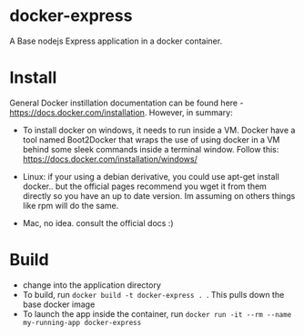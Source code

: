 # docker-express
A Base nodejs Express application in a docker container.

# Install

General Docker instillation documentation can be found here - https://docs.docker.com/installation.  However, in summary:

* To install docker on windows, it needs to run inside a VM. Docker have a tool named Boot2Docker that wraps the use of using docker in a VM behind some sleek commands inside a terminal window. Follow this: https://docs.docker.com/installation/windows/

*  Linux: if your using a debian derivative, you could use apt-get install docker.. but the official pages recommend you wget it from them directly so you have an up to date version. Im assuming on others things like rpm will do the same.

* Mac, no idea. consult the official docs :)


# Build

* change into the application directory
* To build, run `docker build -t docker-express . `. This pulls down the base docker image
* To launch the app inside the container, run `docker run -it --rm --name my-running-app docker-express`
